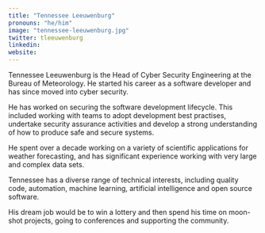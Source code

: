 ```yaml
---
title: "Tennessee Leeuwenburg"
pronouns: "he/him"
image: "tennessee-leeuwenburg.jpg"
twitter: tleeuwenburg
linkedin:
website:
---
```


Tennessee Leeuwenburg is the Head of Cyber Security Engineering at the Bureau of Meteorology. He started his career as a software developer and has since moved into cyber security.

He has worked on securing the software development lifecycle. This included working with teams to adopt development best practises, undertake security assurance activities and develop a strong understanding of how to produce safe and secure systems.

He spent over a decade working on a variety of scientific applications for weather forecasting, and has significant experience working with very large and complex data sets.

Tennessee has a diverse range of technical interests, including quality code, automation, machine learning, artificial intelligence and open source software.

His dream job would be to win a lottery and then spend his time on moon-shot projects, going to conferences and supporting the community.